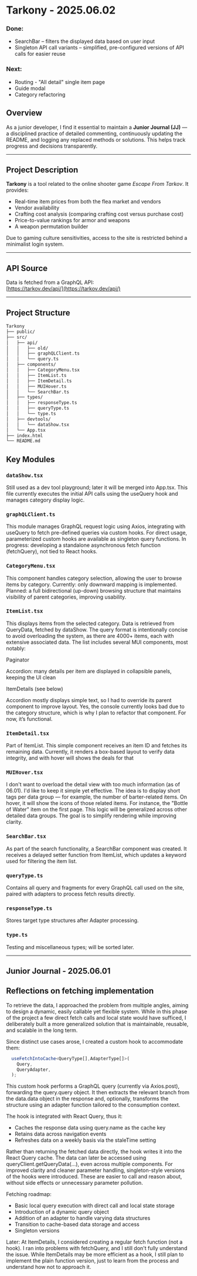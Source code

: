 # Tarkony - 2025.06.02

### Done:

- SearchBar – filters the displayed data based on user input
- Singleton API call variants – simplified, pre-configured versions of API calls for easier reuse

### Next:

- Routing - "All detail" single item page
- Guide modal
- Category refactoring

## Overview

As a junior developer, I find it essential to maintain a **Junior Journal (JJ)** — a disciplined practice of detailed commenting, continuously updating the README, and logging any replaced methods or solutions. This helps track progress and decisions transparently.

---

## Project Description

**Tarkony** is a tool related to the online shooter game *Escape From Tarkov*. It provides:

- Real-time item prices from both the flea market and vendors  
- Vendor availability  
- Crafting cost analysis (comparing crafting cost versus purchase cost)  
- Price-to-value rankings for armor and weapons  
- A weapon permutation builder  

Due to gaming culture sensitivities, access to the site is restricted behind a minimalist login system.

---

## API Source

Data is fetched from a GraphQL API:  
[https://tarkov.dev/api/](https://tarkov.dev/api/)

---

## Project Structure

```bash
Tarkony
├── public/
├── src/
│   ├── api/
│   │   ├── old/ 
│   │   ├── graphQLClient.ts
│   │   └── query.ts
│   ├── components/
│   │   ├── CategoryMenu.tsx
│   │   ├── ItemList.ts
│   │   ├── ItemDetail.ts
│   │   ├── MUIHover.ts
│   │   └── SearchBar.ts
│   ├── types/
│   │   ├── responseType.ts 
│   │   ├── queryType.ts
│   │   └── type.ts
│   ├── devtools/
│   │   └── dataShow.tsx
│   └── App.tsx
├── index.html
└── README.md
```
## Key Modules

### `dataShow.tsx`

Still used as a dev tool playground; later it will be merged into App.tsx.
This file currently executes the initial API calls using the useQuery hook and manages category display logic.

### `graphQLClient.ts`


This module manages GraphQL request logic using Axios, integrating with useQuery to fetch pre-defined queries via custom hooks.
For direct usage, parameterized custom hooks are available as singleton query functions.
In progress: developing a standalone asynchronous fetch function (fetchQuery), not tied to React hooks.

### `CategoryMenu.tsx`

This component handles category selection, allowing the user to browse items by category.
Currently: only downward mapping is implemented. Planned: a full bidirectional (up-down) browsing structure that maintains visibility of parent categories, improving usability.

### `ItemList.tsx`

This displays items from the selected category. Data is retrieved from QueryData, fetched by dataShow.
The query format is intentionally concise to avoid overloading the system, as there are 4000+ items, each with extensive associated data.
The list includes several MUI components, most notably:

Paginator

Accordion: many details per item are displayed in collapsible panels, keeping the UI clean

ItemDetails (see below)

Accordion mostly displays simple text, so I had to override its parent component to improve layout.
Yes, the console currently looks bad due to the category structure, which is why I plan to refactor that component. For now, it’s functional.

### `ItemDetail.tsx`

Part of ItemList. This simple component receives an item ID and fetches its remaining data.
Currently, it renders a box-based layout to verify data integrity, and with hover will shows the deals for that

### `MUIHover.tsx`

I don't want to overload the detail view with too much information (as of 06.01).
I'd like to keep it simple yet effective. The idea is to display short tags per data group — for example, the number of barter-related items.
On hover, it will show the icons of those related items. For instance, the "Bottle of Water" item on the first page.
This logic will be generalized across other detailed data groups. The goal is to simplify rendering while improving clarity.

### `SearchBar.tsx`

As part of the search functionality, a SearchBar component was created.
It receives a delayed setter function from ItemList, which updates a keyword used for filtering the item list.

### `queryType.ts`

Contains all query and fragments for every GraphQL call used on the site, paired with adapters to process fetch results directly.  

### `responseType.ts`

Stores target type structures after Adapter processing.

### `type.ts`

Testing and miscellaneous types; will be sorted later.

---

## Junior Journal - 2025.06.01


## Reflections on fetching implementation

To retrieve the data, I approached the problem from multiple angles, aiming to design a dynamic, easily callable yet flexible system. While in this phase of the project a few direct fetch calls and local state would have sufficed, I deliberately built a more generalized solution that is maintainable, reusable, and scalable in the long term.

Since distinct use cases arose, I created a custom hook to accommodate them:

```typescript
  useFetchIntoCache<QueryType[],AdapterType[]>(
    Query,
    QueryAdapter,
  );
```

This custom hook performs a GraphQL query (currently via Axios.post), forwarding the query.query object. It then extracts the relevant branch from the data.data object in the response and, optionally, transforms the structure using an adapter function tailored to the consumption context.

The hook is integrated with React Query, thus it:

- Caches the response data using query.name as the cache key
- Retains data across navigation events
- Refreshes data on a weekly basis via the staleTime setting

Rather than returning the fetched data directly, the hook writes it into the React Query cache. The data can later be accessed using queryClient.getQueryData(...), even across multiple components.
For improved clarity and cleaner parameter handling, singleton-style versions of the hooks were introduced. These are easier to call and reason about, without side effects or unnecessary parameter pollution.

Fetching roadmap:

- Basic local query execution with direct call and local state storage
- Introduction of a dynamic query object
- Addition of an adapter to handle varying data structures
- Transition to cache-based data storage and access
- Singleton versions

Later: At ItemDetails, I considered creating a regular fetch function (not a hook).
I ran into problems with fetchQuery, and I still don't fully understand the issue.
While ItemDetails may be more efficient as a hook, I still plan to implement the plain function version, just to learn from the process and understand how not to approach it.

